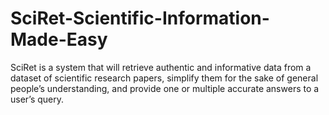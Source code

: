 # SciRet-Scientific-Information-Made-Easy
SciRet is a system that will retrieve authentic and informative data from a dataset of scientific research papers, simplify them for the sake of general people’s understanding, and provide one or multiple accurate answers to a user’s query.
